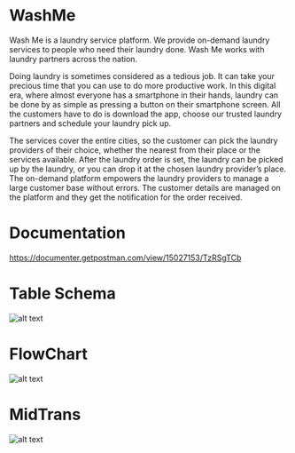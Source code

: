 # WashMe

Wash Me is a laundry service platform. We provide on-demand laundry services to people who
need their laundry done. Wash Me works with laundry partners across the nation.

Doing laundry is sometimes considered as a tedious job. It can take your precious time that you
can use to do more productive work. In this digital era, where almost everyone has a
smartphone in their hands, laundry can be done by as simple as pressing a button on their
smartphone screen. All the customers have to do is download the app, choose our trusted
laundry partners and schedule your laundry pick up.

The services cover the entire cities, so the customer can pick the laundry providers of their
choice, whether the nearest from their place or the services available. After the laundry order is
set, the laundry can be picked up by the laundry, or you can drop it at the chosen laundry
provider’s place. The on-demand platform empowers the laundry providers to manage a large
customer base without errors. The customer details are managed on the platform and they get
the notification for the order received.

# Documentation
https://documenter.getpostman.com/view/15027153/TzRSgTCb

# Table Schema
![alt text](https://cdn.discordapp.com/attachments/816517261442809859/1011870085167710330/table.png)

# FlowChart
![alt text](https://cdn.discordapp.com/attachments/837302071812030504/849574223315730452/Wash_Me.jpg)

# MidTrans
![alt text](https://discord.com/channels/814710552545984513/837302071812030504/852913098338992148)

